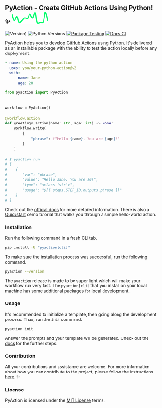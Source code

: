 ## PyAction - Create GitHub Actions Using Python! :sparkles: ![download rate](https://github.com/lnxpy/pyaction/blob/main/.pypi_chart/badge.svg)

![Version)](https://img.shields.io/github/v/tag/lnxpy/pyaction?label=Version) ![Python Versions](https://img.shields.io/pypi/pyversions/pyaction?logo=python&logoColor=949DA5&label=Python&labelColor=2A3035) [![Package Testing](https://github.com/lnxpy/pyaction/actions/workflows/testing.yml/badge.svg)](https://github.com/lnxpy/pyaction/actions/workflows/testing.yml) [![Docs CI](https://github.com/lnxpy/pyaction/actions/workflows/docs.yml/badge.svg?branch=main)](https://github.com/lnxpy/pyaction/actions/workflows/docs.yml)

PyAction helps you to develop [GitHub Actions](https://docs.github.com/en/actions) using Python. It's delivered as an installable package with the ability to test the action locally before any deployment.

```yml
- name: Using the python action
  uses: you/your-python-action@v2
  with:
      name: Jane
      age: 20
```

```python
from pyaction import PyAction


workflow = PyAction()

@workflow.action
def greetings_action(name: str, age: int) -> None:
    workflow.write(
        {
            "phrase": f"Hello {name}. You are {age}!"
        }
    )

# $ pyaction run
# [
#    {
#       "var": "phrase",
#       "value": "Hello Jane. You are 20!",
#       "type": "<class 'str'>",
#       "usage": "${{ steps.STEP_ID.outputs.phrase }}"
#    }
# ]
```

Check out the [official docs](https://pyaction.imsadra.me) for more detailed information. There is also a [Quickstart](https://pyaction.imsadra.me/quickstart) demo tutorial that walks you through a simple hello-world action.

### Installation
Run the following command in a fresh CLI tab.

```sh
pip install -U "pyaction[cli]"
```

To make sure the installation process was successful, run the following command.

```sh
pyaction --version
```

The `pyaction` release is made to be super light which will make your workflow run very fast. The `pyaction[cli]` that you install on your local machine has some additional packages for local development.

### Usage
It's recommended to initialize a template, then going along the development process. Thus, run the `init` command.

```sh
pyaction init
```

Answer the prompts and your template will be generated. Check out the [docs](https://pyaction.imsadra.me) for the further steps.

### Contribution
All your contributions and assistance are welcome. For more information about how you can contribute to the project, please follow the instructions [here](https://pyaction.imsadra.me/contributing). :sparkles:

### License
PyAction is licensed under the [MIT License](LICENSE) terms.
